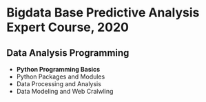# Bigdata Base Predictive Analysis Expert Course, 2020

## Data Analysis Programming
* **Python Programming Basics**
* Python Packages and Modules
* Data Processing and Analysis
* Data Modeling and Web Cralwling
